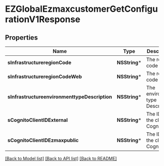 # EZGlobalEzmaxcustomerGetConfigurationV1Response

## Properties
Name | Type | Description | Notes
------------ | ------------- | ------------- | -------------
**sInfrastructureregionCode** | **NSString*** | The region code | 
**sInfrastructureregionCodeWeb** | **NSString*** | The region code | 
**sInfrastructureenvironmenttypeDescription** | **NSString*** | The environment type Description | 
**sCognitoClientIDExternal** | **NSString*** | The ID of the client in Cognito | [optional] 
**sCognitoClientIDEzmaxpublic** | **NSString*** | The ID of the client in Cognito | 

[[Back to Model list]](../README.md#documentation-for-models) [[Back to API list]](../README.md#documentation-for-api-endpoints) [[Back to README]](../README.md)



